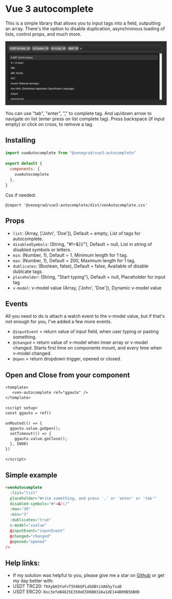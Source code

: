 # Vue 3 autocomplete

This is a simple library that allows you to input tags into a field, outputting an array. There's the option to disable duplication, asynchronous loading of lists, control props, and much more.

![Vue 3 autocomplete](example.png)

You can use "tab", "enter", "," to complete tag. And up/down arrow to navigate on list (enter press on list complete tag). Press backspace (if input empty) or click on cross, to remove a tag.

## Installing
```js
import vueAutocomplete from "@venegrad/vue3-autocomplete"

export default {
  components: {
    vueAutocomplete
  },
}
```
Css if needed: 
```
@import '@venegrad/vue3-autocomplete/dist/venAutocomplete.css'
```

## Props

- `list`: (Array, ['John', 'Doe']), Default = empty, List of tags for autocomplete.
- `disabledSymbols`: (String, "#!=&)(/"), Default = null, List in string of disabled symbols or letters.
- `min`: (Number, 1), Default = 1, Minimum length for 1 tag.
- `max`: (Number, 1), Default = 200, Maximum length for 1 tag.
- `dublicates`: (Boolean, false), Default = false, Available of disable dublcate tags.
- `placeholder`: (String, "Start typing"), Default = null, Placeholder for input tag
- `v-model`: v-model value (Array, ['John', 'Doe']), Dynamic v-model value

## Events
All you need to do is attach a watch event to the v-model value, but if that's not enough for you, I've added a few more events.

- `@inputEvent` = return value of input field, when user typing or pasting something.
- `@changed` = return value of v-model when inner array or v-model changed. Starts first time on components mount, and every time when v-model changed.
- `@open` = return dropdown trigger, opened or closed.

## Open and Close from your component
```
<template>
   <ven-autocomplete ref="ggauto" />
</template>

<script setup>
const ggauto = ref()

onMouted(() => {
  ggauto.value.goOpen();
  setTimeout(() => {
    ggauto.value.goClose();
  }, 5000)
})

</script>
```


## Simple example
```html
<venAutocomplete
  :list="list"
  placeholder="Write something, and press ',' or 'enter' or 'tab'"
  disabled-symbols="#!=&)(/"
  :max="30"
  :min="3"
  :dublicates="true"
  v-model="vvalue"
  @inputEvent="inputEvent"
  @changed="changed"
  @opened="opened"
/>
```



## Help links: 
- If my solution was helpful to you, please give me a star on [Github](https://github.com/Venegrad/vue3-autocomplete) or get my day better with: 
- USDT TRC20: `TKXybH3YoFvT5h8bQFLdkDBtiXA65y7xaB`
- USDT ERC20: `0xc3efeB4825E350eE5D6B032Aa1dE144B09B5bB0D`
